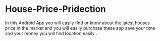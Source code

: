 # House-Price-Pridection
In this Android App you will easily find or know about the latest houses price in the market and you will easily purchase these app save your time and your money  you will find location easily .
